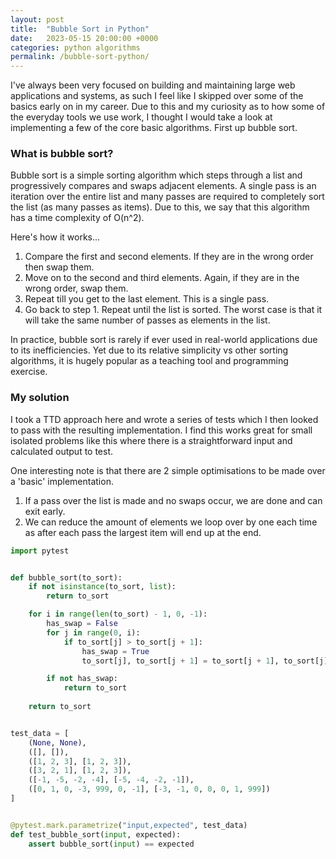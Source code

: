 ```yaml
---
layout: post
title:  "Bubble Sort in Python"
date:   2023-05-15 20:00:00 +0000
categories: python algorithms
permalink: /bubble-sort-python/
---
```


I've always been very focused on building and maintaining large web applications and systems, as such I feel like I skipped over some of the basics early on in my career. Due to this and my curiosity as to how some of the everyday tools we use work, I thought I would take a look at implementing a few of the core basic algorithms. First up bubble sort.

### What is bubble sort?

Bubble sort is a simple sorting algorithm which steps through a list and progressively compares and swaps adjacent elements. A single pass is an iteration over the entire list and many passes are required to completely sort the list (as many passes as items). Due to this, we say that this algorithm has a time complexity of O(n^2).

Here's how it works...

1. Compare the first and second elements. If they are in the wrong order then swap them.
2. Move on to the second and third elements. Again, if they are in the wrong order, swap them.
3. Repeat till you get to the last element. This is a single pass.
4. Go back to step 1. Repeat until the list is sorted. The worst case is that it will take the same number of passes as elements in the list.

In practice, bubble sort is rarely if ever used in real-world applications due to its inefficiencies. Yet due to its relative simplicity vs other sorting algorithms, it is hugely popular as a teaching tool and programming exercise.

### My solution

I took a TTD approach here and wrote a series of tests which I then looked to pass with the resulting implementation. I find this works great for small isolated problems like this where there is a straightforward input and calculated output to test.

One interesting note is that there are 2 simple optimisations to be made over a 'basic' implementation.

1. If a pass over the list is made and no swaps occur, we are done and can exit early.
2. We can reduce the amount of elements we loop over by one each time as after each pass the largest item will end up at the end.

```python
import pytest


def bubble_sort(to_sort):
    if not isinstance(to_sort, list):
        return to_sort

    for i in range(len(to_sort) - 1, 0, -1):
        has_swap = False
        for j in range(0, i):
            if to_sort[j] > to_sort[j + 1]:
                has_swap = True
                to_sort[j], to_sort[j + 1] = to_sort[j + 1], to_sort[j]

        if not has_swap:
            return to_sort
      
    return to_sort


test_data = [
    (None, None),
    ([], []),
    ([1, 2, 3], [1, 2, 3]),
    ([3, 2, 1], [1, 2, 3]),
    ([-1, -5, -2, -4], [-5, -4, -2, -1]),
    ([0, 1, 0, -3, 999, 0, -1], [-3, -1, 0, 0, 0, 1, 999])
]


@pytest.mark.parametrize("input,expected", test_data)
def test_bubble_sort(input, expected):
    assert bubble_sort(input) == expected
```